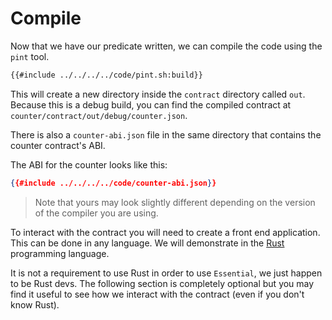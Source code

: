 # Compile
Now that we have our predicate written, we can compile the code using the `pint` tool.

```bash
{{#include ../../../../code/pint.sh:build}}
```
This will create a new directory inside the `contract` directory called `out`. \
Because this is a debug build, you can find the compiled contract at `counter/contract/out/debug/counter.json`.

There is also a `counter-abi.json` file in the same directory that contains the counter contract's ABI.

The ABI for the counter looks like this:
```json
{{#include ../../../../code/counter-abi.json}}
```
> Note that yours may look slightly different depending on the version of the compiler you are using.

To interact with the contract you will need to create a front end application. \
This can be done in any language. We will demonstrate in the [Rust](https://www.rust-lang.org/) programming language.

It is not a requirement to use Rust in order to use `Essential`, we just happen to be Rust devs. The following section is completely optional but you may find it useful to see how we interact with the contract (even if you don't know Rust).
